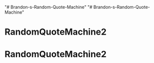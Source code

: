 "# Brandon-s-Random-Quote-Machine" 
"# Brandon-s-Random-Quote-Machine" 
# RandomQuoteMachine2
# RandomQuoteMachine2
